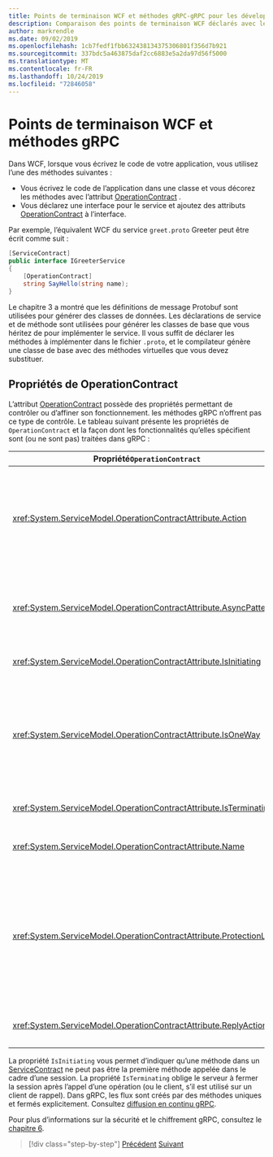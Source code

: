```yaml
---
title: Points de terminaison WCF et méthodes gRPC-gRPC pour les développeurs WCF
description: Comparaison des points de terminaison WCF déclarés avec les attributs ServiceContract et OperationContract et les méthodes gRPC déclarées dans Protobuf
author: markrendle
ms.date: 09/02/2019
ms.openlocfilehash: 1cb7fedf1fbb632438134375306801f356d7b921
ms.sourcegitcommit: 337bdc5a463875daf2cc6883e5a2da97d56f5000
ms.translationtype: MT
ms.contentlocale: fr-FR
ms.lasthandoff: 10/24/2019
ms.locfileid: "72846058"
---
```

# <a name="wcf-endpoints-and-grpc-methods"></a>Points de terminaison WCF et méthodes gRPC

Dans WCF, lorsque vous écrivez le code de votre application, vous utilisez l’une des méthodes suivantes :

- Vous écrivez le code de l’application dans une classe et vous décorez les méthodes avec l’attribut [OperationContract](xref:System.ServiceModel.OperationContractAttribute) .
- Vous déclarez une interface pour le service et ajoutez des attributs [OperationContract](xref:System.ServiceModel.OperationContractAttribute) à l’interface.

Par exemple, l’équivalent WCF du service `greet.proto` Greeter peut être écrit comme suit :

```csharp
[ServiceContract]
public interface IGreeterService
{
    [OperationContract]
    string SayHello(string name);
}
```

Le chapitre 3 a montré que les définitions de message Protobuf sont utilisées pour générer des classes de données. Les déclarations de service et de méthode sont utilisées pour générer les classes de base que vous héritez de pour implémenter le service. Il vous suffit de déclarer les méthodes à implémenter dans le fichier `.proto`, et le compilateur génère une classe de base avec des méthodes virtuelles que vous devez substituer.

## <a name="operationcontract-properties"></a>Propriétés de OperationContract

L’attribut [OperationContract](xref:System.ServiceModel.OperationContractAttribute) possède des propriétés permettant de contrôler ou d’affiner son fonctionnement. les méthodes gRPC n’offrent pas ce type de contrôle. Le tableau suivant présente les propriétés de `OperationContract` et la façon dont les fonctionnalités qu’elles spécifient sont (ou ne sont pas) traitées dans gRPC :

| Propriété`OperationContract` | gRPC                                             |
| ---------------------------- | ------------------------------------------------ |
| <xref:System.ServiceModel.OperationContractAttribute.Action>             | URI identifiant l’opération. gRPC utilise le nom de l' `package`, `service` et `rpc` du fichier `.proto`. |
| <xref:System.ServiceModel.OperationContractAttribute.AsyncPattern>       | Toutes les méthodes de service gRPC retournent des objets `Task`. |
| <xref:System.ServiceModel.OperationContractAttribute.IsInitiating>       | Voir la remarque ci-dessous. |
| <xref:System.ServiceModel.OperationContractAttribute.IsOneWay>           | Les méthodes gRPC à sens unique retournent `Empty` résultats ou utilisent la diffusion en continu du client. |
| <xref:System.ServiceModel.OperationContractAttribute.IsTerminating>      | Voir la remarque ci-dessous. |
| <xref:System.ServiceModel.OperationContractAttribute.Name>               | Lié à SOAP, aucune signification dans gRPC. |
| <xref:System.ServiceModel.OperationContractAttribute.ProtectionLevel>    | Aucun chiffrement de message ; le chiffrement réseau est géré au niveau de la couche de transport (TLS sur HTTP/2). |
| <xref:System.ServiceModel.OperationContractAttribute.ReplyAction>        | Lié à SOAP, aucune signification dans gRPC. |

La propriété `IsInitiating` vous permet d’indiquer qu’une méthode dans un [ServiceContract](xref:System.ServiceModel.ServiceContractAttribute) ne peut pas être la première méthode appelée dans le cadre d’une session. La propriété `IsTerminating` oblige le serveur à fermer la session après l’appel d’une opération (ou le client, s’il est utilisé sur un client de rappel). Dans gRPC, les flux sont créés par des méthodes uniques et fermés explicitement. Consultez [diffusion en continu gRPC](rpc-types.md#grpc-streaming).

Pour plus d’informations sur la sécurité et le chiffrement gRPC, consultez le [chapitre 6](security.md).

>[!div class="step-by-step"]
>[Précédent](wcf-services-to-grpc-comparison.md)
>[Suivant](wcf-bindings.md)
